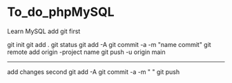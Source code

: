# To_do_phpMySQL
Learn MySQL
add git first

git init
git add .
git status
git add -A
git commit -a -m "name commit"
git remote add origin -project name
git push -u origin main



---------------------------------------------
add changes second
git add -A
git commit -a -m "  "
git push

